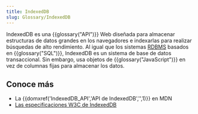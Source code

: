 ```yaml
---
title: IndexedDB
slug: Glossary/IndexedDB
---
```


IndexedDB es una {{glossary("API")}} Web diseñada para almacenar estructuras de datos grandes en los navegadores e indexarlas para realizar búsquedas de alto rendimiento. Al igual que los sistemas [RDBMS](https://es.wikipedia.org/wiki/Sistema_de_gesti%C3%B3n_de_bases_de_datos_relacionales) basados en {{glossary("SQL")}}, IndexedDB es un sistema de base de datos transaccional. Sin embargo, usa objetos de {{glossary("JavaScript")}} en vez de columnas fijas para almacenar los datos.

## Conoce más

- La {{domxref('IndexedDB_API','API de IndexedDB','',1)}} en MDN
- [Las especificaciones W3C de IndexedDB](http://w3c.github.io/IndexedDB/)
